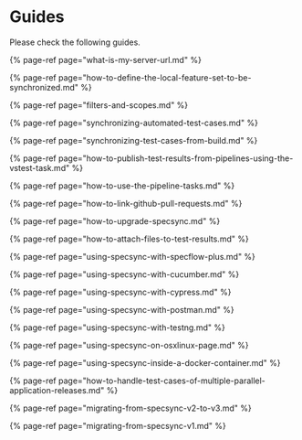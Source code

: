 # Guides

Please check the following guides.

{% page-ref page="what-is-my-server-url.md" %}


{% page-ref page="how-to-define-the-local-feature-set-to-be-synchronized.md" %}

{% page-ref page="filters-and-scopes.md" %}

{% page-ref page="synchronizing-automated-test-cases.md" %}

{% page-ref page="synchronizing-test-cases-from-build.md" %}

{% page-ref page="how-to-publish-test-results-from-pipelines-using-the-vstest-task.md" %}

{% page-ref page="how-to-use-the-pipeline-tasks.md" %}

{% page-ref page="how-to-link-github-pull-requests.md" %}

{% page-ref page="how-to-upgrade-specsync.md" %}

{% page-ref page="how-to-attach-files-to-test-results.md" %}

{% page-ref page="using-specsync-with-specflow-plus.md" %}

{% page-ref page="using-specsync-with-cucumber.md" %}

{% page-ref page="using-specsync-with-cypress.md" %}

{% page-ref page="using-specsync-with-postman.md" %}

{% page-ref page="using-specsync-with-testng.md" %}

{% page-ref page="using-specsync-on-osxlinux-page.md" %}

{% page-ref page="using-specsync-inside-a-docker-container.md" %}

{% page-ref page="how-to-handle-test-cases-of-multiple-parallel-application-releases.md" %}

{% page-ref page="migrating-from-specsync-v2-to-v3.md" %}

{% page-ref page="migrating-from-specsync-v1.md" %}
